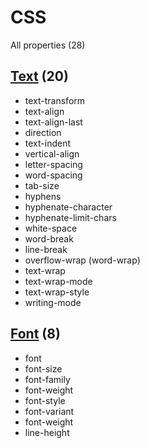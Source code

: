 # CSS

All properties (28)

## [Text](./text.md) (20)

- text-transform
- text-align
- text-align-last
- direction
- text-indent
- vertical-align
- letter-spacing
- word-spacing
- tab-size
- hyphens
- hyphenate-character
- hyphenate-limit-chars
- white-space
- word-break
- line-break
- overflow-wrap (word-wrap)
- text-wrap
- text-wrap-mode
- text-wrap-style
- writing-mode

## [Font](./font.md) (8)

- font
- font-size
- font-family
- font-weight
- font-style
- font-variant
- font-weight
- line-height